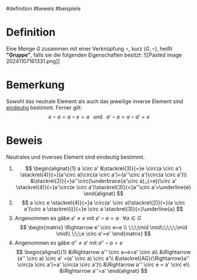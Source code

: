 #definition #beweis #beispiele 


# Definition
Eine Menge $G$ zusammen mit einer Verknüpfung $\circ$, kurz ($G,\circ$), heißt **"Gruppe"**, falls sie die folgenden Eigenschaften besitzt:
![[Pasted image 20241107161331.png]]

# Bemerkung
Sowohl das neutrale Element als auch das jeweilige inverse Element sind <u>eindeutig</u> bestimmt. Ferner gilt: $$
e \circ a = a \circ e=a \;\;\;\text{und}\;\;\;a'\circ a=a \circ a' =e
$$
# Beweis
Neutrales und Inverses Element sind eindeutig bestimmt.
1. $$
\begin{alignat}{1}
a \circ a' &\stackrel{3)}{=}e \circ(a \circ a') \stackrel{4)}{=}(a'\circ a)\circ(a \circ a')=(a''\circ a')\circ(a \circ a')\\
&\stackrel{2)}{=}a''\circ(\underbrace{a'\circ a}_{=e})\circ a' \stackrel{4)}{=}a'\circ(e \circ a')\stackrel{3)}{=}a''\circ a'=\underline{e}
\end{alignat}
$$
2. $$
a \circ e \stackrel{4)}{=}a \circ(a' \circ a)\stackrel{2)}{=}(a \circ a')\circ a \stackrel{i)}{=}e \circ a \stackrel{3)}{=}\underline{a}
$$
3. Angenommen es gäbe $e'\neq e$ mit $e' \circ a=a\;\;\;\forall a \in G$ $$
\begin{matrix}
\Rightarrow e' \circ e=e \\
\;\;\;\mid \mid\;\;\;\;\;\mid \mid\\
\;\;\;e \circ e'=e'
\end{matrix}
$$
4. Angenommen es gäbe $a''\neq a'$ mit $a'' \circ a=e$$$
\begin{alignat}{1}
&\Rightarrow a'' \circ a=e=a' \circ a\\
&\Rightarrow (a'' \circ a) \circ a' =(a' \circ a) \circ a'\\
&\stackrel{AG}{\Rightarrow}a'' \circ(a \circ a')=a' \circ(a \circ a')\\
&\Rightarrow a'' \circ e = a' \circ e\\
&\Rightarrow a''=a'   
\end{alignat}
$$
